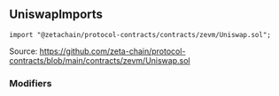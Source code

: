 ## UniswapImports

```solidity
import "@zetachain/protocol-contracts/contracts/zevm/Uniswap.sol";
```

Source: https://github.com/zeta-chain/protocol-contracts/blob/main/contracts/zevm/Uniswap.sol

### Modifiers

